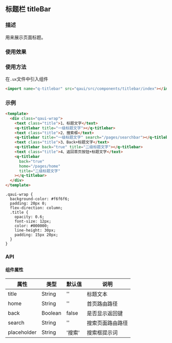 ## 标题栏 titleBar

### 描述

用来展示页面标题。

### 使用效果

<preview url="https://editor.quickapp.cn/preview/2009/Yz/2009YzjNs0Tl/build/pages/button"/>

### 使用方法

在`.ux`文件中引入组件

```html
<import name="q-titlebar" src="qaui/src/components/titlebar/index"></import>
```

### 示例

```html
<template>
  <div class="qaui-wrap">
    <text class="title">1、标题文字</text>
    <q-titlebar title="一级标题文字"></q-titlebar>
    <text class="title">2、搜索框</text>
    <q-titlebar title="一级标题文字" search="/pages/searchbar"></q-titlebar>
    <text class="title">3、Back+标题文字</text>
    <q-titlebar back="true" title="二级标题文字"></q-titlebar>
    <text class="title">4、返回首页按钮+标题文字</text>
    <q-titlebar
      back="true"
      home="/pages/home"
      title="二级标题文字"
    ></q-titlebar>
  </div>
</template>
```

```less
.qaui-wrap {
  background-color: #f6f6f6;
  padding: 20px 0;
  flex-direction: column;
  .title {
    opacity: 0.6;
    font-size: 12px;
    color: #000000;
    line-height: 30px;
    padding: 15px 20px;
  }
}
```

### API

#### 组件属性

| 属性        | 类型    | 默认值 | 说明             |
| ----------- | ------- | ------ | ---------------- |
| title       | String  | ''     | 标题文本         |
| home        | String  | ''     | 首页路由路径     |
| back        | Boolean | false  | 是否显示返回键   |
| search      | String  | ''     | 搜索页面路由路径 |
| placeholder | String  | '搜索' | 搜索框提示词     |
